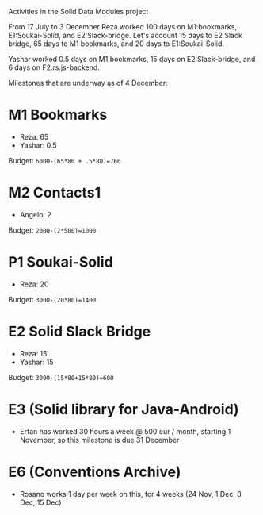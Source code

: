 Activities in the Solid Data Modules project

From 17 July to 3 December Reza worked 100 days on M1:bookmarks, E1:Soukai-Solid, and E2:Slack-bridge.
Let's account 15 days to E2 Slack bridge, 65 days to M1 bookmarks, and 20 days to E1:Soukai-Solid.

Yashar worked 0.5 days on M1:bookmarks, 15 days on E2:Slack-bridge, and 6 days on F2:rs.js-backend.

Milestones that are underway as of 4 December:

# M1 Bookmarks
* Reza: 65
* Yashar: 0.5

Budget: `6000-(65*80 + .5*80)=760`

# M2 Contacts1
* Angelo: 2

Budget: `2000-(2*500)=1000`

# P1 Soukai-Solid
* Reza: 20

Budget: `3000-(20*80)=1400`

# E2 Solid Slack Bridge
* Reza: 15
* Yashar: 15

 Budget: `3000-(15*80+15*80)=600`

# E3 (Solid library for Java-Android)

* Erfan has worked 30 hours a week @ 500 eur / month, starting 1 November, so this milestone is due 31 December

# E6 (Conventions Archive)

* Rosano works 1 day per week on this, for 4 weeks (24 Nov, 1 Dec, 8 Dec, 15 Dec)
